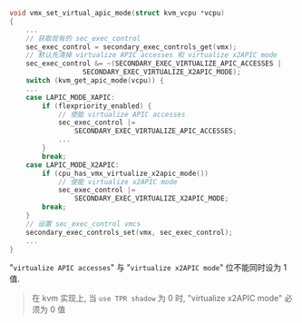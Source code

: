 
```cpp
void vmx_set_virtual_apic_mode(struct kvm_vcpu *vcpu)
{
    ...
    // 获取现有的 sec_exec_control
	sec_exec_control = secondary_exec_controls_get(vmx);
    // 默认先清掉 virtualize APIC accesses 和 virtualize x2APIC mode
	sec_exec_control &= ~(SECONDARY_EXEC_VIRTUALIZE_APIC_ACCESSES |
			      SECONDARY_EXEC_VIRTUALIZE_X2APIC_MODE);
	switch (kvm_get_apic_mode(vcpu)) {
	...
	case LAPIC_MODE_XAPIC:
		if (flexpriority_enabled) {
            // 使能 virtualize APIC accesses
			sec_exec_control |=
				SECONDARY_EXEC_VIRTUALIZE_APIC_ACCESSES;
			...
		}
		break;
	case LAPIC_MODE_X2APIC:
		if (cpu_has_vmx_virtualize_x2apic_mode())
            // 使能 virtualize x2APIC mode
			sec_exec_control |=
				SECONDARY_EXEC_VIRTUALIZE_X2APIC_MODE;
		break;
	}
    // 设置 sec_exec_control vmcs
	secondary_exec_controls_set(vmx, sec_exec_control);
    ...
}
```

"`virtualize APIC accesses`" 与 "`virtualize x2APIC mode`" 位不能同时设为 1 值.



> 在 kvm 实现上, 当 `use TPR shadow` 为 0 时, "virtualize x2APIC mode" 必须为 0 值